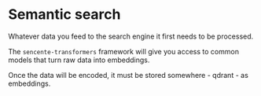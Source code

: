 # Semantic search
Whatever data you feed to the search engine it first needs to be processed.

The `sencente-transformers` framework will give you access to common models that turn raw data into embeddings.

Once the data will be encoded, it must be stored somewhere - qdrant - as embeddings.